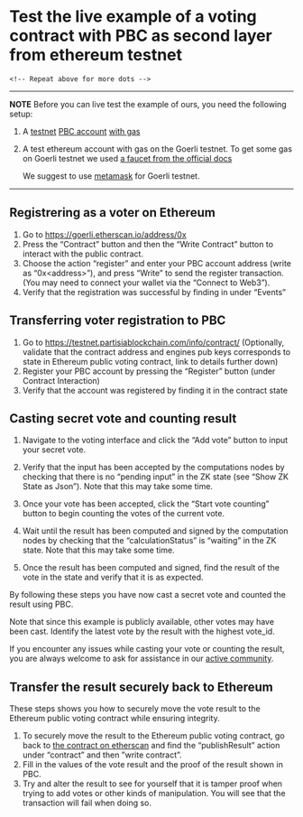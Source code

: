 # Test the live example of a voting contract with PBC as second layer from ethereum testnet
<div class="dot-navigation">
   <a class="dot-navigation__item" href="pbc-as-second-layer.html"></a>
    <a class="dot-navigation__item dot-navigation__item--active" href="pbc-as-a-second-layer-live-example-ethereum.html"></a>
    <a class="dot-navigation__item" href="pbc-as-a-second-layer-how-to-create-your-own-solution.html"></a>
    <a class="dot-navigation__item" href="pbc-as-a-second-layer-how-to-deploy.html"></a>
    <a class="dot-navigation__item" href="pbc-as-second-layer-technical-differences-eth-pbc.html"></a>

    <!-- Repeat above for more dots -->
</div>

---
**NOTE**
Before you can live test the example of ours, you need the following setup:

1. A [testnet](../testnet.md) [PBC account](../accounts.md) [with gas](../byoc.md)
2. A test ethereum account with gas on the Goerli testnet. To get some gas on Goerli testnet we used [a faucet from the official docs](https://ethereum.org/en/developers/docs/networks/#goerli)

   We suggest to use [metamask](../accounts.md) for Goerli testnet.

---

## Registrering as a voter on Ethereum

1. Go to [https://goerli.etherscan.io/address/0x<todo>](https://goerli.etherscan.io/address/0x<todo>)
2. Press the “Contract” button and then the “Write Contract” button to interact with the public contract.
3. Choose the action “register” and enter your PBC account address (write as “0x<address\>”), and press “Write” to send the register transaction. (You may need to connect your wallet via the “Connect to Web3”).
4. Verify that the registration was successful by finding in under “Events”

## Transferring voter registration to PBC

1. Go to [https://testnet.partisiablockchain.com/info/contract/<todo>](https://testnet.partisiablockchain.com/info/contract/<todo>)
   (Optionally, validate that the contract address and engines pub keys corresponds to state in Ethereum public voting contract, link to details further down)
2. Register your PBC account by pressing the “Register” button (under Contract Interaction)
3. Verify that the account was registered by finding it in the contract state

## Casting secret vote and counting result

 1. Navigate to the voting interface and click the “Add vote” button to input your secret vote.
 2. Verify that the input has been accepted by the computations nodes by checking that there is no “pending input” in the ZK state (see “Show ZK State as Json”). Note that this may take some time.

 3. Once your vote has been accepted, click the “Start vote counting” button to begin counting the votes of the current vote.
 4. Wait until the result has been computed and signed by the computation nodes by checking that the “calculationStatus” is “waiting” in the ZK state. Note that this may take some time.

 5. Once the result has been computed and signed, find the result of the vote in the state and verify that it is as expected.

By following these steps you have now cast a secret vote and counted the result using PBC.

Note that since this example is publicly available, other votes may have been cast. Identify the latest vote by the result with the highest vote_id.

If you encounter any issues while casting your vote or counting the result, you are always welcome to ask for assistance in our [active community](https://partisiablockchain.com/community).

## Transfer the result securely back to Ethereum

These steps shows you how to securely move the vote result to the Ethereum public voting contract while ensuring integrity.

1. To securely move the result to the Ethereum public voting contract, go back to [the contract on etherscan](https://goerli.etherscan.io/address/0x<todo>) and find the “publishResult” action under “contract” and then ”write contract”.
2. Fill in the values of the vote result and the proof of the result shown in PBC.
3. Try and alter the result to see for yourself that it is tamper proof when trying to add votes or other kinds of manipulation. You will see that the transaction will fail when doing so.